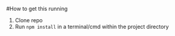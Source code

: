 #How to get this running

1. Clone repo
3. Run `npm install` in a terminal/cmd within the project directory


